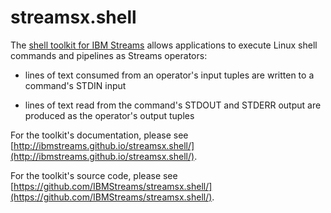 # streamsx.shell

The [shell toolkit for IBM Streams](https://github.com/IBMStreams/streamsx.shell) allows applications to execute Linux shell commands and pipelines as Streams operators:

* lines of text consumed from an operator's input tuples are written to a command's STDIN input

* lines of text read from the command's STDOUT and STDERR output are produced as the operator's output tuples

For the toolkit's documentation, please see [http://ibmstreams.github.io/streamsx.shell/](http://ibmstreams.github.io/streamsx.shell/).

For the toolkit's source code, please see [https://github.com/IBMStreams/streamsx.shell/](https://github.com/IBMStreams/streamsx.shell/).
